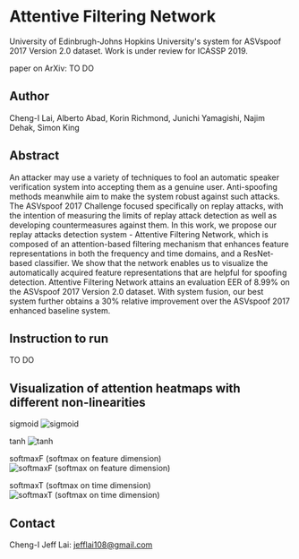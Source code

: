 # Attentive Filtering Network
University of Edinbrugh-Johns Hopkins University's system for ASVspoof 2017 Version 2.0 dataset. Work is under review for ICASSP 2019.


paper on ArXiv: TO DO 

## Author 
Cheng-I Lai, Alberto Abad, Korin Richmond, Junichi Yamagishi, Najim Dehak, Simon King 

## Abstract 
An attacker may use a variety of techniques to fool an automatic speaker verification system into accepting them as a genuine user. Anti-spoofing methods meanwhile aim to make the system robust against such attacks. The ASVspoof 2017 Challenge focused specifically on replay attacks, with the intention of measuring the limits of replay attack detection as well as developing countermeasures against them. In this work, we propose our replay attacks detection system - Attentive Filtering Network, which is composed of an attention-based filtering mechanism that enhances feature representations in both the frequency and time domains, and a ResNet-based classifier. We show that the network enables us to visualize the automatically acquired feature representations that are helpful for spoofing detection. Attentive Filtering Network attains an evaluation EER of 8.99% on the ASVspoof 2017 Version 2.0 dataset. With system fusion, our best system further obtains a 30% relative improvement over the ASVspoof 2017 enhanced baseline system.

## Instruction to run 
TO DO 

## Visualization of attention heatmaps with different non-linearities
sigmoid
![sigmoid](https://github.com/jefflai108/Attentive-Filtering-Network/raw/master/github_image/sigmoid.png)

tanh
![tanh](https://github.com/jefflai108/Attentive-Filtering-Network/raw/master/github_image/tanh.png)

softmaxF (softmax on feature dimension)
![softmaxF (softmax on feature dimension)](https://github.com/jefflai108/Attentive-Filtering-Network/raw/master/github_image/softmaxF.png)

softmaxT (softmax on time dimension)
![softmaxT (softmax on time dimension)](https://github.com/jefflai108/Attentive-Filtering-Network/raw/master/github_image/softmaxT.png)

## Contact 
Cheng-I Jeff Lai: jefflai108@gmail.com


